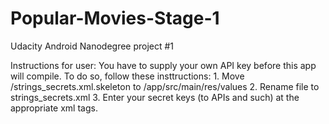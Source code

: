 # Popular-Movies-Stage-1
Udacity Android Nanodegree project #1

Instructions for user:
  You have to supply your own API key before this app will compile. To do so, follow these insttructions:
    1. Move <project folder>/strings_secrets.xml.skeleton to <project folder>/app/src/main/res/values
    2. Rename file to strings_secrets.xml
    3. Enter your secret keys (to APIs and such) at the appropriate xml tags.
